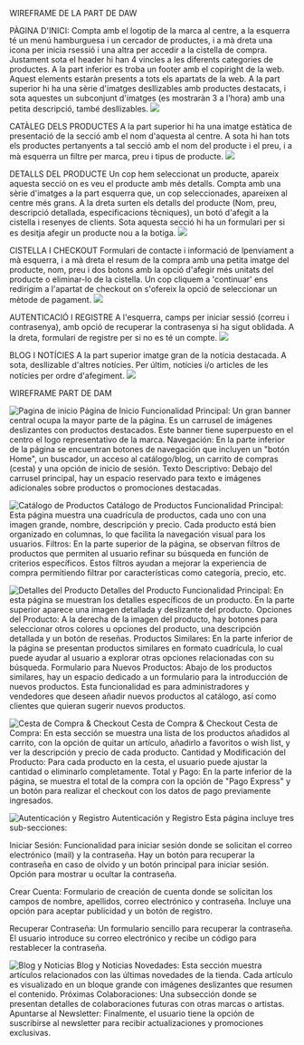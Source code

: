 WIREFRAME DE LA PART DE DAW

PÀGINA D'INICI: 
Compta amb el logotip de la marca al centre, a la esquerra té un menú hamburguesa i un cercador de productes, i a mà dreta una icona per inicia rsessió i una altra per accedir a la cistella de compra. 
Justament sota el header hi han 4 vincles a les diferents categories de productes.
A la part inferior es troba un footer amb el copiright de la web. 
Aquest elements estaràn presents a tots els apartats de la web. 
A la part superior hi ha una sèrie d'imatges desllizables amb productes destacats, i sota aquestes un subconjunt d'imatges (es mostraràn 3 a l'hora) amb una petita descripció, també desllizables.
![](/images/Pàgina%20d'inici.jpg)


CATÀLEG DELS PRODUCTES
A la part superior hi ha una imatge estàtica de presentació de la secció amb el nom d'aquesta al centre.
A sota hi han tots els productes pertanyents a tal secció amb el nom del producte i el preu, i a mà esquerra un filtre per marca, preu i tipus de producte.
![](/images/Catàleg%20dels%20productes.jpg)


DETALLS DEL PRODUCTE
Un cop hem seleccionat un producte, apareix aquesta secció on es veu el producte amb més detalls. Compta amb una sèrie d'imatges a la part esquerra que, un cop seleccionades, apareixen al centre més grans.
A la dreta surten els detalls del producte (Nom, preu, descripció detallada, especificacions tècniques), un botó d'afegit a la cistella i resenyes de clients.
Sota aquesta secció hi ha un formulari per si es desitja afegir un producte nou a la botiga.
![](/images/Detalls%20del%20producte.jpg)


CISTELLA I CHECKOUT
Formulari de contacte i informació de lpenviament a mà esquerra, i a mà dreta el resum de la compra amb una petita imatge del producte, nom, preu i dos botons amb la opció d'afegir més unitats del producte o eliminar-lo de la cistella.
Un cop cliquem a 'continuar' ens redirigim a l'apartat de checkout on s'ofereix la opció de seleccionar un mètode de pagament.
![](/images/Cistella%20i%20checkout.jpg)

AUTENTICACIÓ I REGISTRE 
A l'esquerra, camps per iniciar sessió (correu i contrasenya), amb opció de recuperar la contrasenya si ha sigut oblidada.
A la dreta, formulari de registre per si no es té un compte.
![](/images/Autenticació%20i%20registre.jpg)



BLOG I NOTÍCIES 
A la part superior imatge gran de la notícia destacada. A sota, desllizable d'altres notícies.
Per últim, notícies i/o articles de les notícies per ordre d'afegiment. 
![](/images/Blog%20i%20notícies.jpg)


WIREFRAME PART DE DAM

![Pagina de inicio](https://github.com/JavierGimSan/P0_wireframe/blob/jairo/pagina%20inicio.jpg?raw=true)
Página de Inicio
Funcionalidad Principal: Un gran banner central ocupa la mayor parte de la página. Es un carrusel de imágenes deslizantes con productos destacados. Este banner tiene superpuesto en el centro el logo representativo de la marca.
Navegación: En la parte inferior de la página se encuentran botones de navegación que incluyen un "botón Home", un buscador, un acceso al catálogo/blog, un carrito de compras (cesta) y una opción de inicio de sesión.
Texto Descriptivo: Debajo del carrusel principal, hay un espacio reservado para texto e imágenes adicionales sobre productos o promociones destacadas.

![Catálogo de Productos](https://github.com/JavierGimSan/P0_wireframe/blob/jairo/cat%C3%A1logo%20productos.jpg?raw=true)
Catálogo de Productos
Funcionalidad Principal: Esta página muestra una cuadrícula de productos, cada uno con una imagen grande, nombre, descripción y precio. Cada producto está bien organizado en columnas, lo que facilita la navegación visual para los usuarios.
Filtros: En la parte superior de la página, se observan filtros de productos que permiten al usuario refinar su búsqueda en función de criterios específicos. Estos filtros ayudan a mejorar la experiencia de compra permitiendo filtrar por características como categoría, precio, etc.

![Detalles del Producto](https://github.com/JavierGimSan/P0_wireframe/blob/jairo/detalles%20del%20producto.jpg?raw=true)
Detalles del Producto
Funcionalidad Principal: En esta página se muestran los detalles específicos de un producto. En la parte superior aparece una imagen detallada y deslizante del producto.
Opciones del Producto: A la derecha de la imagen del producto, hay botones para seleccionar otros colores u opciones del producto, una descripción detallada y un botón de reseñas.
Productos Similares: En la parte inferior de la página se presentan productos similares en formato cuadrícula, lo cual puede ayudar al usuario a explorar otras opciones relacionadas con su búsqueda.
Formulario para Nuevos Productos: Abajo de los productos similares, hay un espacio dedicado a un formulario para la introducción de nuevos productos. Esta funcionalidad es para administradores y vendedores que deseen añadir nuevos productos al catálogo, así como clientes que quieran sugerir nuevos productos.

![Cesta de Compra & Checkout](https://github.com/JavierGimSan/P0_wireframe/blob/jairo/cesta%20y%20checkout.jpg?raw=true)
Cesta de Compra & Checkout
Cesta de Compra: En esta sección se muestra una lista de los productos añadidos al carrito, con la opción de quitar un artículo, añadirlo a favoritos o wish list, y ver la descripción y precio de cada producto.
Cantidad y Modificación del Producto: Para cada producto en la cesta, el usuario puede ajustar la cantidad o eliminarlo completamente.
Total y Pago: En la parte inferior de la página, se muestra el total de la compra con la opción de "Pago Express" y un botón para realizar el checkout con los datos de pago previamente ingresados.

![Autenticación y Registro](https://github.com/JavierGimSan/P0_wireframe/blob/jairo/autenticacion%20y%20registro.jpg?raw=true)
Autenticación y Registro
Esta página incluye tres sub-secciones:

Iniciar Sesión:
Funcionalidad para iniciar sesión donde se solicitan el correo electrónico (mail) y la contraseña. Hay un botón para recuperar la contraseña en caso de olvido y un botón principal para iniciar sesión.
Opción para mostrar u ocultar la contraseña.

Crear Cuenta:
Formulario de creación de cuenta donde se solicitan los campos de nombre, apellidos, correo electrónico y contraseña.
Incluye una opción para aceptar publicidad y un botón de registro.

Recuperar Contraseña:
Un formulario sencillo para recuperar la contraseña. El usuario introduce su correo electrónico y recibe un código para restablecer la contraseña.

![Blog y Noticias](https://github.com/JavierGimSan/P0_wireframe/blob/jairo/blog%20y%20noticias.jpg?raw=true)
Blog y Noticias
Novedades: Esta sección muestra artículos relacionados con las últimas novedades de la tienda. Cada artículo es visualizado en un bloque grande con imágenes deslizantes que resumen el contenido.
Próximas Colaboraciones: Una subsección donde se presentan detalles de colaboraciones futuras con otras marcas o artistas.
Apuntarse al Newsletter: Finalmente, el usuario tiene la opción de suscribirse al newsletter para recibir actualizaciones y promociones exclusivas.
